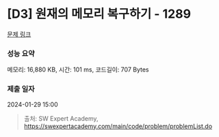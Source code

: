 # [D3] 원재의 메모리 복구하기 - 1289 

[문제 링크](https://swexpertacademy.com/main/code/problem/problemDetail.do?contestProbId=AV19AcoKI9sCFAZN) 

### 성능 요약

메모리: 16,880 KB, 시간: 101 ms, 코드길이: 707 Bytes

### 제출 일자

2024-01-29 15:00



> 출처: SW Expert Academy, https://swexpertacademy.com/main/code/problem/problemList.do